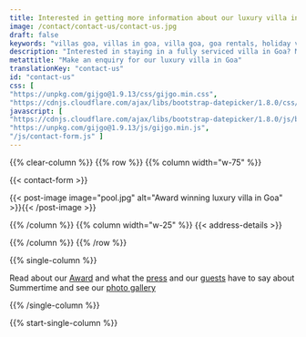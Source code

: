 ```yaml
---
title: Interested in getting more information about our luxury villa in Goa? Make an enquiry!
image: /contact/contact-us/contact-us.jpg
draft: false
keywords: "villas goa, villas in goa, villa goa, goa rentals, holiday villas in goa, luxury villas goa, goa holidays, luxury holidays goa" 
description: "Interested in staying in a fully serviced villa in Goa? Make an enquiry to know more about our spectacular luxury villa with private pool and tropical gardens."
metattitle: "Make an enquiry for our luxury villa in Goa"
translationKey: "contact-us"
id: "contact-us"
css: [
"https://unpkg.com/gijgo@1.9.13/css/gijgo.min.css",
"https://cdnjs.cloudflare.com/ajax/libs/bootstrap-datepicker/1.8.0/css/bootstrap-datepicker.min.css" ]
javascript: [
"https://cdnjs.cloudflare.com/ajax/libs/bootstrap-datepicker/1.8.0/js/bootstrap-datepicker.min.js",
"https://unpkg.com/gijgo@1.9.13/js/gijgo.min.js",
"/js/contact-form.js" ]
---
```


{{% clear-column %}}
{{% row %}}
{{% column width="w-75" %}}

{{< contact-form >}}

{{< post-image image="pool.jpg" alt="Award winning luxury villa in Goa" >}}{{< /post-image >}}

{{% /column %}}
{{% column width="w-25" %}}
{{< address-details >}}

{{% /column %}}
{{% /row %}}

{{% single-column %}}
    
Read about our [Award](/reviews/press-releases/world-boutique-hotel-award/) and what the 
[press](/reviews/press-reviews) and our [guests](/reviews/guest-reviews) have to say about Summertime and see our 
 [photo gallery](/gallery)

{{% /single-column %}}

{{% start-single-column %}}